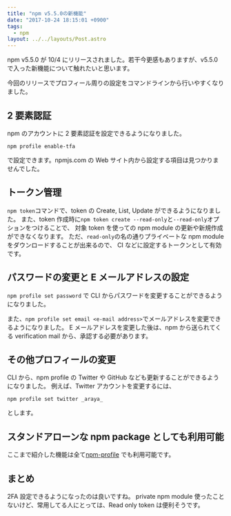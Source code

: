 ```yaml
---
title: "npm v5.5.0の新機能"
date: "2017-10-24 18:15:01 +0900"
tags:
  - npm
layout: ../../layouts/Post.astro
---
```


npm v5.5.0 が 10/4 にリリースされました。若干今更感もありますが、v5.5.0 で入った新機能について触れたいと思います。

今回のリリースでプロフィール周りの設定をコマンドラインから行いやすくなりました。

## 2 要素認証

npm のアカウントに 2 要素認証を設定できるようになりました。

```
npm profile enable-tfa
```

で設定できます。npmjs.com の Web サイト内から設定する項目は見つかりませんでした。

## トークン管理

`npm token`コマンドで、token の Create, List, Update ができるようになりました。
また、token 作成時に`npm token create --read-only`と`--read-only`オプションをつけることで、
対象 token を使っての npm module の更新や新規作成ができなくなります。
ただ、`read-only`の名の通りプライベートな npm module をダウンロードすることが出来るので、
CI などに設定するトークンとして有効です。

## パスワードの変更と E メールアドレスの設定

`npm profile set password` で CLI からパスワードを変更することができるようになりました。

また、`npm profile set email <e-mail address>`でメールアドレスを変更できるようになりました。
E メールアドレスを変更した後は、npm から送られてくる verification mail から、承認する必要があります。

## その他プロフィールの変更

CLI から、npm profile の Twitter や GitHub なども更新することができるようになりました。
例えば、Twitter アカウントを変更するには、

```
npm profile set twitter _araya_
```

とします。

## スタンドアローンな npm package としても利用可能

ここまで紹介した機能は全て[npm-profile](https://www.npmjs.com/package/npm-profile)
でも利用可能です。

## まとめ

2FA 設定できるようになったのは良いですね。
private npm module 使ったことないけど、常用してる人にとっては、Read only token は便利そうです。

